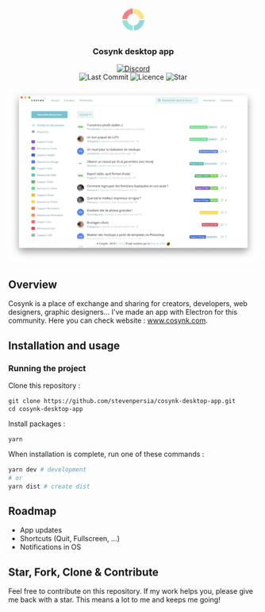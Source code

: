 <h1 align="center">
	<img
		width="48"
		alt="Cosynk"
		src="https://raw.githubusercontent.com/stevenpersia/cosynk-desktop-app/master/src/main/assets/64x64.png">
</h1>
<h3 align="center">
	Cosynk desktop app
</h3>

<p align="center">
	<a href="https://discord.gg/qSEq7XE"><img alt="Discord" src="https://img.shields.io/discord/536625602967502889.svg?colorB=7289DA&label=discord&style=flat-square"></a>
	<br>
	<img alt="Last Commit" src="https://img.shields.io/github/last-commit/stevenpersia/cosynk-desktop-app.svg?style=flat-square">
	<img alt="Licence" src="https://img.shields.io/github/license/stevenpersia/cosynk-desktop-app.svg?style=flat-square">
	<img alt="Star" src="https://img.shields.io/badge/you%20like%20%3F-STAR%20ME-blue.svg?style=flat-square">
</p>

<p align="center">
	<img src="https://raw.githubusercontent.com/stevenpersia/cosynk-desktop-app/master/src/main/assets/preview-cosynk.png">
</p>

## Overview
Cosynk is a place of exchange and sharing for creators, developers, web designers, graphic designers... I've made an app with Electron for this community. Here you can check website : www.cosynk.com.

## Installation and usage
### Running the project

Clone this repository :

```
git clone https://github.com/stevenpersia/cosynk-desktop-app.git
cd cosynk-desktop-app
```

Install packages :

```
yarn
```

When installation is complete, run one of these commands :

```bash
yarn dev # development
# or
yarn dist # create dist
```

## Roadmap

- App updates
- Shortcuts (Quit, Fullscreen, ...)
- Notifications in OS 

## Star, Fork, Clone & Contribute

Feel free to contribute on this repository. If my work helps you, please give me back with a star. This means a lot to me and keeps me going!
